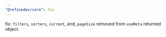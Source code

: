 ```yaml
---
"@refinedev/core": fix
---
```


fix: `filters`, `sorters`, `current`, and, `pageSize` removed from `useMeta` returned object.
